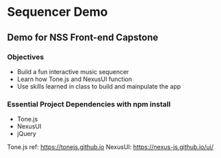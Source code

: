 # Sequencer Demo

## Demo for NSS Front-end Capstone

### Objectives
* Build a fun interactive music sequencer 
* Learn  how Tone.js and NexusUI function
* Use skills learned in class to build and mainpulate the app

### Essential Project Dependencies with npm install
* Tone.js
* NexusUI
* jQuery

Tone.js ref: https://tonejs.github.io 
NexusUI: https://nexus-js.github.io/ui/



